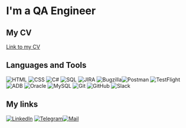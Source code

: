 # I'm a QA Engineer


## My CV

[Link to my CV](https://docs.google.com/document/d/1ZXm_Rub609JJ5u6mX-dDsWK7e6HJPDyY/edit?usp=share_link&ouid=116725339981788237776&rtpof=true&sd=true)


## Languages and Tools

![HTML](https://img.shields.io/badge/HTML5-090909?style=for-the-badge&logo=HTML5) ![CSS](https://img.shields.io/badge/CSS-090909?style=for-the-badge&logo=CSS) ![C#](https://img.shields.io/badge/C%23-090909?style=for-the-badge&logo=C#) ![SQL](https://img.shields.io/badge/SQL-090909?style=for-the-badge&logo=SQL) ![JIRA](https://img.shields.io/badge/JIRA-090909?style=for-the-badge&logo=JIRA) ![Bugzilla](https://img.shields.io/badge/Bugzilla-090909?style=for-the-badge&logo=Bugzilla)![Postman](https://img.shields.io/badge/Postman-090909?style=for-the-badge&logo=Postman) ![TestFlight](https://img.shields.io/badge/TestFlight-090909?style=for-the-badge&logo=TestFlight) ![ADB](https://img.shields.io/badge/ADB-090909?style=for-the-badge&logo=ADB) ![Oracle](https://img.shields.io/badge/Oracle-090909?style=for-the-badge&logo=Oracle) ![MySQL](https://img.shields.io/badge/MySQL-090909?style=for-the-badge&logo=MySQL) ![Git](https://img.shields.io/badge/Git-090909?style=for-the-badge&logo=Git) ![GitHub](https://img.shields.io/badge/GitHub-090909?style=for-the-badge&logo=GitHub)  ![Slack](https://img.shields.io/badge/Slack-090909?style=for-the-badge&logo=Slack) 


## My links

[![LinkedIn](https://img.shields.io/badge/LinkedIn-090909?style=for-the-badge&logo=LinkedIn)](https://www.linkedin.com/in/mikhail-a-0b0b94204/)
[![Telegram](https://img.shields.io/badge/Telegram-090909?style=for-the-badge&logo=Telegram)](https://t.me/mechanizzzm)[![Mail](https://img.shields.io/badge/Telegram-090909?style=for-the-badge&logo=protonmail)](mailto:asmykovich.m@protonmail.com)





<!--
**kktpdr/kktpdr** is a ✨ _special_ ✨ repository because its `README.md` (this file) appears on your GitHub profile.

Here are some ideas to get you started:

- 🔭 I’m currently working on ...
- 🌱 I’m currently learning ...
- 👯 I’m looking to collaborate on ...
- 🤔 I’m looking for help with ...
- 💬 Ask me about ...
- 📫 How to reach me: ...
- 😄 Pronouns: ...
- ⚡ Fun fact: ...
-->

